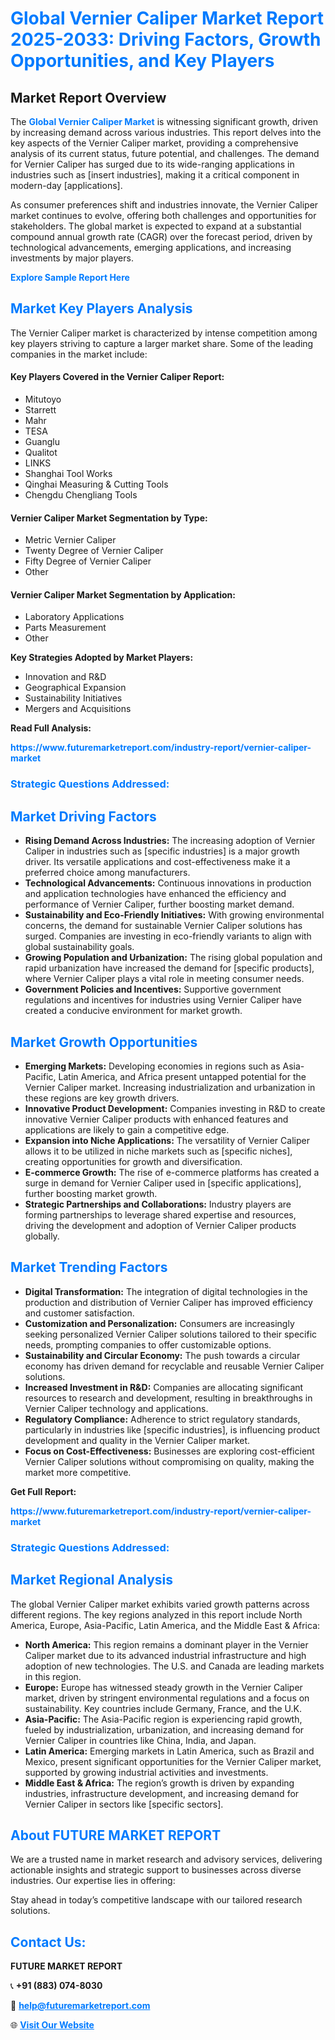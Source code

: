 <h1 style="color: #007BFF;">Global Vernier Caliper Market Report 2025-2033: Driving Factors, Growth Opportunities, and Key Players</h1>

<section id="overview">
<h2>Market Report Overview</h2>
<p>The <a href="https://www.futuremarketreport.com/industry-report/vernier-caliper-market" style="color: #007BFF; text-decoration: none;"><strong>Global Vernier Caliper Market</strong></a> is witnessing significant growth, driven by increasing demand across various industries. This report delves into the key aspects of the Vernier Caliper market, providing a comprehensive analysis of its current status, future potential, and challenges. The demand for Vernier Caliper has surged due to its wide-ranging applications in industries such as [insert industries], making it a critical component in modern-day [applications].</p>
<p>As consumer preferences shift and industries innovate, the Vernier Caliper market continues to evolve, offering both challenges and opportunities for stakeholders. The global market is expected to expand at a substantial compound annual growth rate (CAGR) over the forecast period, driven by technological advancements, emerging applications, and increasing investments by major players.</p>
</section>

<section id="overview">
<p><a href="https://www.futuremarketreport.com/request-sample/reportId=60238" style="color: #007BFF; text-decoration: none;"><strong>Explore Sample Report Here</strong></a></p>
</section>

<section id="key-players">
<h2 style="color: #007BFF;">Market Key Players Analysis</h2>
<p>The Vernier Caliper market is characterized by intense competition among key players striving to capture a larger market share. Some of the leading companies in the market include:</p>
<h4>Key Players Covered in the Vernier Caliper Report:</h4>
<ul><li>Mitutoyo</li><li>Starrett</li><li>Mahr</li><li>TESA</li><li>Guanglu</li><li>Qualitot</li><li>LINKS</li><li>Shanghai Tool Works</li><li>Qinghai Measuring &amp; Cutting Tools</li><li>Chengdu Chengliang Tools</li></ul>
<h4>Vernier Caliper Market Segmentation by Type:</h4>
<ul><li>Metric Vernier Caliper</li><li>Twenty Degree of Vernier Caliper</li><li>Fifty Degree of Vernier Caliper</li><li>Other</li></ul>

<h4>Vernier Caliper Market Segmentation by Application:</h4>
<ul><li>Laboratory Applications</li><li>Parts Measurement</li><li>Other</li></ul>
<p><strong>Key Strategies Adopted by Market Players:</strong></p>
<ul>
<li>Innovation and R&D</li>
<li>Geographical Expansion</li>
<li>Sustainability Initiatives</li>
<li>Mergers and Acquisitions</li>
</ul>
</section>

<section>
<p><strong>Read Full Analysis: </strong></p><a href="https://www.futuremarketreport.com/industry-report/vernier-caliper-market" style="color: #007BFF; text-decoration: none;"><strong>https://www.futuremarketreport.com/industry-report/vernier-caliper-market</strong></a>
<h3 style="color: #007BFF;">Strategic Questions Addressed:</h3>
</section>

<section id="driving-factors">
<h2 style="color: #007BFF;">Market Driving Factors</h2>
<ul>
<li><strong>Rising Demand Across Industries:</strong> The increasing adoption of Vernier Caliper in industries such as [specific industries] is a major growth driver. Its versatile applications and cost-effectiveness make it a preferred choice among manufacturers.</li>
<li><strong>Technological Advancements:</strong> Continuous innovations in production and application technologies have enhanced the efficiency and performance of Vernier Caliper, further boosting market demand.</li>
<li><strong>Sustainability and Eco-Friendly Initiatives:</strong> With growing environmental concerns, the demand for sustainable Vernier Caliper solutions has surged. Companies are investing in eco-friendly variants to align with global sustainability goals.</li>
<li><strong>Growing Population and Urbanization:</strong> The rising global population and rapid urbanization have increased the demand for [specific products], where Vernier Caliper plays a vital role in meeting consumer needs.</li>
<li><strong>Government Policies and Incentives:</strong> Supportive government regulations and incentives for industries using Vernier Caliper have created a conducive environment for market growth.</li>
</ul>
</section>

<section id="growth-opportunities">
<h2 style="color: #007BFF;">Market Growth Opportunities</h2>
<ul>
<li><strong>Emerging Markets:</strong> Developing economies in regions such as Asia-Pacific, Latin America, and Africa present untapped potential for the Vernier Caliper market. Increasing industrialization and urbanization in these regions are key growth drivers.</li>
<li><strong>Innovative Product Development:</strong> Companies investing in R&D to create innovative Vernier Caliper products with enhanced features and applications are likely to gain a competitive edge.</li>
<li><strong>Expansion into Niche Applications:</strong> The versatility of Vernier Caliper allows it to be utilized in niche markets such as [specific niches], creating opportunities for growth and diversification.</li>
<li><strong>E-commerce Growth:</strong> The rise of e-commerce platforms has created a surge in demand for Vernier Caliper used in [specific applications], further boosting market growth.</li>
<li><strong>Strategic Partnerships and Collaborations:</strong> Industry players are forming partnerships to leverage shared expertise and resources, driving the development and adoption of Vernier Caliper products globally.</li>
</ul>
</section>

<section id="trending-factors">
<h2 style="color: #007BFF;">Market Trending Factors</h2>
<ul>
<li><strong>Digital Transformation:</strong> The integration of digital technologies in the production and distribution of Vernier Caliper has improved efficiency and customer satisfaction.</li>
<li><strong>Customization and Personalization:</strong> Consumers are increasingly seeking personalized Vernier Caliper solutions tailored to their specific needs, prompting companies to offer customizable options.</li>
<li><strong>Sustainability and Circular Economy:</strong> The push towards a circular economy has driven demand for recyclable and reusable Vernier Caliper solutions.</li>
<li><strong>Increased Investment in R&D:</strong> Companies are allocating significant resources to research and development, resulting in breakthroughs in Vernier Caliper technology and applications.</li>
<li><strong>Regulatory Compliance:</strong> Adherence to strict regulatory standards, particularly in industries like [specific industries], is influencing product development and quality in the Vernier Caliper market.</li>
<li><strong>Focus on Cost-Effectiveness:</strong> Businesses are exploring cost-efficient Vernier Caliper solutions without compromising on quality, making the market more competitive.</li>
</ul>
</section>

<section>
<p><strong>Get Full Report: </strong></p><a href="https://www.futuremarketreport.com/industry-report/vernier-caliper-market" style="color: #007BFF; text-decoration: none;"><strong>https://www.futuremarketreport.com/industry-report/vernier-caliper-market</strong></a>
<h3 style="color: #007BFF;">Strategic Questions Addressed:</h3>
</section>


<section id="regional-analysis">
<h2 style="color: #007BFF;">Market Regional Analysis</h2>
<p>The global Vernier Caliper market exhibits varied growth patterns across different regions. The key regions analyzed in this report include North America, Europe, Asia-Pacific, Latin America, and the Middle East & Africa:</p>
<ul>
<li><strong>North America:</strong> This region remains a dominant player in the Vernier Caliper market due to its advanced industrial infrastructure and high adoption of new technologies. The U.S. and Canada are leading markets in this region.</li>
<li><strong>Europe:</strong> Europe has witnessed steady growth in the Vernier Caliper market, driven by stringent environmental regulations and a focus on sustainability. Key countries include Germany, France, and the U.K.</li>
<li><strong>Asia-Pacific:</strong> The Asia-Pacific region is experiencing rapid growth, fueled by industrialization, urbanization, and increasing demand for Vernier Caliper in countries like China, India, and Japan.</li>
<li><strong>Latin America:</strong> Emerging markets in Latin America, such as Brazil and Mexico, present significant opportunities for the Vernier Caliper market, supported by growing industrial activities and investments.</li>
<li><strong>Middle East & Africa:</strong> The region’s growth is driven by expanding industries, infrastructure development, and increasing demand for Vernier Caliper in sectors like [specific sectors].</li>
</ul>
</section>

<footer>
<h2 style="color: #007BFF;">About FUTURE MARKET REPORT</h2>
<p>We are a trusted name in market research and advisory services, delivering actionable insights and strategic support to businesses across diverse industries. Our expertise lies in offering:</p>

<p>Stay ahead in today’s competitive landscape with our tailored research solutions.</p>

<h2 style="color: #007BFF;">Contact Us:</h2>
<p><strong>FUTURE MARKET REPORT</strong></p>
<p>📞 <strong>+91 (883) 074-8030</strong></p>
<p>📧 <strong><a href="mailto:help@futuremarketreport.com" style="color: #007BFF;">help@futuremarketreport.com</a></strong></p>
<p>🌐 <strong><a href="https://www.futuremarketreport.com/" style="color: #007BFF;">Visit Our Website</a></strong></p>
</footer>
